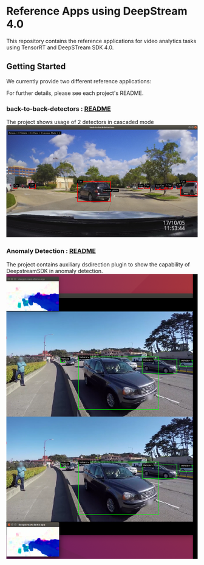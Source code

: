 # Reference Apps using DeepStream 4.0

This repository contains the reference applications for video analytics tasks using TensorRT and DeepSTream SDK 4.0.

## Getting Started ##
We currently provide two different reference applications:

For further details, please see each project's README.

### back-to-back-detectors : [README](back-to-back-detectors/README.md) ###
  The project shows usage of 2 detectors in cascaded mode
  ![sample back to back output](.backtobackdetectors.png)
### Anomaly Detection : [README](anomaly/README.md) ###
  The project contains auxiliary dsdirection plugin to show the capability of DeepstreamSDK in anomaly detection.
  ![sample anomaly output](.opticalflow.png)
